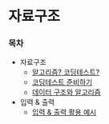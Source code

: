 # 자료구조

### 목차

- 자료구조
  - [알고리즘? 코딩테스트?](algorithm.md)
  - [코딩테스트 준비하기](algorithm_2.md)
  - [데이터 구조와 알고리즘](algorithm3.md)
- 입력 & 출력
  - [입력 & 출력 활용 예시](input_output.md)